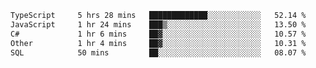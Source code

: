 <!--START_SECTION:waka-->

```txt
TypeScript     5 hrs 28 mins   █████████████░░░░░░░░░░░░   52.14 %
JavaScript     1 hr 24 mins    ███▒░░░░░░░░░░░░░░░░░░░░░   13.50 %
C#             1 hr 6 mins     ██▓░░░░░░░░░░░░░░░░░░░░░░   10.57 %
Other          1 hr 4 mins     ██▓░░░░░░░░░░░░░░░░░░░░░░   10.31 %
SQL            50 mins         ██░░░░░░░░░░░░░░░░░░░░░░░   08.07 %
```

<!--END_SECTION:waka-->
